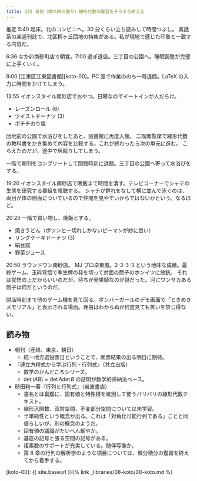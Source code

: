```yaml
---
title: 325 日目（晴れ時々曇り）線形代数の復習をそろそろ終える
---
```


推定 5:40 起床。北のコンビニへ。30 分くらい立ち読みして時間つぶし。
実話系の某週刊誌で、北区桐ヶ丘団地の特集がある。私が現地で感じた印象と一致する内容だ。

6:36 なか卯南砂町店で朝食。7:00 過ぎ退店。三丁目の公園へ。睡眠調整が完璧に上手くいく。

9:00 [江東区江東図書館][koto-00]。PC 室で作業ののち一時退館。LaTeX の入力に時間をかけてしまう。

13:55 イオンスタイル南砂店でおやつ。日曜なのでイートインが人だらけ。

* レーズンロール (6)
* ツイストドーナツ (3)
* ポテチのり塩

団地前の公園で水浴びをしたあと、図書館に再度入館。
二階閲覧席で線形代数の教科書をかき集めて内容を比較する。これが終わったら次の単元に進む。
こらえたのだが、途中で居眠りしてしまう。

一階で朝刊をコンプリートして閉館時刻に退館。三丁目の公園へ寄って水浴びをする。

19:20 イオンスタイル南砂店で晩飯まで時間を潰す。テレビコーナーでシャチの生態を研究する番組を視聴する。
シャチが群れをなして横に並んで泳ぐのは、両目が体の側面についているので仲間を見やすいからではないかという。なるほど。

20:20 一階で買い物し、晩飯とする。

* 焼きうどん（ポツンと一切れしかないピーマンが妙に旨い）
* リングケーキドーナツ (3)
* 絹豆腐
* 野菜ジュース

20:50 ラウンドワン南砂店。
MJ プロ卓東風。2-3-3-3 という地味な成績。最終ゲーム、玉砕覚悟で準生牌の発を切って対面の筒子のホンイツに放銃。
それは覚悟の上だからいいのだが、待ちが発単騎なのが謎だった。河にワンサカある筒子は何だというのだ。

閉店時刻まで他のゲーム機を見て回る。ボンバーガールのデモ画面で「ときめきメモリアル」と表示される場面。理由はわからぬが何度見ても笑いを禁じ得ない。

## 読み物

* 朝刊（産経、東京、朝日）
  * 統一地方選投票日ということで、開票結果の出る明日に期待。
* 『連立方程式から学ぶ行列・行列式』（共立出版）
  * 数学のかんどころシリーズ。
  * $\det(AB) = \det{A}\det{B}$ の証明が数学的帰納法ベース。
* 砂田利一著『行列と行列式』（岩波書店）
  * 書名とは裏腹に、固有値と特性根を峻別して使うバリバリの線形代数テキスト。
  * 線形汎関数、双対空間、不変部分空間については未学習。
  * 半単純性という概念が出る。これは「対角化可能行列である」ことと同値らしいが、別の概念のようだ。
  * 固有値の議論がたいへん細やか。
  * 基底の記号と張る空間の記号がある。
  * 複素数のサポートが充実している。随伴写像か。
  * 第 8 章の行列の解析学のような項目については、微分積分の復習を終えてから着手する。

[koto-00]: {{ site.baseurl }}{% link _libraries/08-koto/00-koto.md %}

